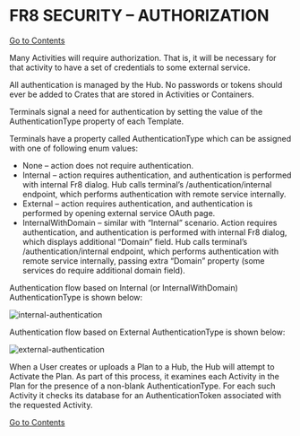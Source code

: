 # FR8 SECURITY – AUTHORIZATION
[Go to Contents](https://github.com/Fr8org/Fr8Core/blob/master/Docs/Home.md)  

Many Activities will require authorization. That is, it will be necessary for that activity to have a set of credentials to some external service.

All authentication is managed by the Hub. No passwords or tokens should ever be added to Crates that are stored in Activities or Containers.

Terminals signal a need for authentication by setting the value of the AuthenticationType property of each Template.

Terminals have a property called AuthenticationType which can be assigned with one of following enum values:

* None – action does not require authentication.
* Internal – action requires authentication, and authentication is performed with internal Fr8 dialog. Hub calls terminal’s /authentication/internal endpoint, which performs authentication with remote service internally.
* External – action requires authentication, and authentication is performed by opening external service OAuth page.
* InternalWithDomain – similar with “Internal” scenario. Action requires authentication, and authentication is performed with internal Fr8 dialog, which displays additional “Domain” field. Hub calls terminal’s /authentication/internal endpoint, which performs authentication with remote service internally, passing extra “Domain” property (some services do require additional domain field).

Authentication flow based on Internal (or InternalWithDomain) AuthenticationType is shown below:

![internal-authentication](https://github.com/Fr8org/Fr8Core/blob/master/img/AuthorizationInternalAuthentication.png)

Authentication flow based on External AuthenticationType is shown below:

![external-authentication](https://github.com/Fr8org/Fr8Core/blob/master/img/AuthorizationExternalAuthentication.png)


When a User creates or uploads a Plan to a Hub, the Hub will attempt to Activate the Plan. As part of this process, it examines each Activity in the Plan for the presence of a non-blank AuthenticationType. For each such Activity it checks its database for an AuthenticationToken associated with the requested Activity.

[Go to Contents](https://github.com/Fr8org/Fr8Core/blob/master/Docs/Home.md)  
